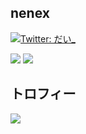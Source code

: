 ## nenex
[![Twitter: だい_](https://img.shields.io/twitter/follow/nenex?style=social)](https://twitter.com/yabe_ait)

<p>
  <img src="https://github-readme-stats.vercel.app/api/top-langs/?username=nrak12&layout=compact&&hide=HTML" />
  <img src="https://github-profile-summary-cards.vercel.app/api/cards/most-commit-language?username=nrak126" />
</p>

## トロフィー
<div>
  <a href="https://github.com/ryo-ma/github-profile-trophy">
    <img src="https://github-profile-trophy.vercel.app/?username=nrak126">
  </a>
</div>
